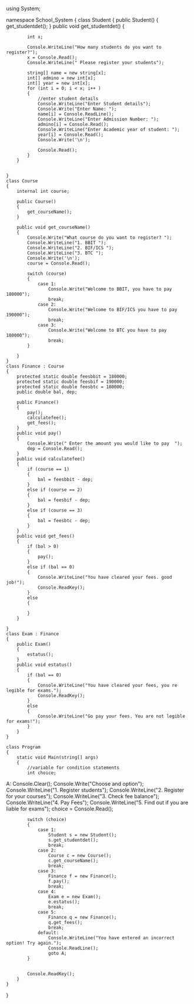 using System;

namespace School_System
{
    class Student
    {
        public Student()
        {
            get_studentdet();
        }
        public void get_studentdet()
        {
        
            int x;
            
            Console.WriteLine("How many students do you want to register?");
            x = Console.Read();
            Console.WriteLine(" Please register your students");

            string[] name = new string[x];
            int[] admino = new int[x];
            int[] year = new int[x];
            for (int i = 0; i < x; i++ )
            {
                //enter student details
                Console.WriteLine("Enter Student details");
                Console.Write("Enter Name: ");
                name[i] = Console.ReadLine();
                Console.WriteLine("Enter Admission Number: ");
                admino[i] = Console.Read();
                Console.WriteLine("Enter Academic year of student: ");
                year[i] = Console.Read();
                Console.Write('\n');

                Console.Read();
            }
        }

        
    }
    class Course
    {
        internal int course;

        public Course()
        {
            get_courseName();
        }

        public void get_courseName()
        {
            Console.Write("What course do you want to register? ");
            Console.WriteLine("1. BBIT ");
            Console.WriteLine("2. BIF/ICS ");
            Console.WriteLine("3. BTC ");
            Console.Write('\n');
            course = Console.Read();

            switch (course)
            {
                case 1:
                    Console.Write("Welcome to BBIT, you have to pay 180000");
                    break;
                case 2:
                    Console.Write("Welcome to BIF/ICS you have to pay 190000");
                    break;
                case 3:
                    Console.Write("Welcome to BTC you have to pay 180000");
                    break;
            }

        }
    }
    class Finance : Course
    {
        protected static double feesbbit = 180000;
        protected static double feesbif = 190000;
        protected static double feesbtc = 180000;
        public double bal, dep;

        public Finance()
        {
            pay();
            calculatefee();
            get_fees();
        }
        public void pay()
        {
            Console.Write(" Enter the amount you would like to pay  ");
            dep = Console.Read();
        }
        public void calculatefee()
        {
            if (course == 1)
            {
                bal = feesbbit - dep;
            }
            else if (course == 2)
            {
                bal = feesbif - dep;
            }
            else if (course == 3)
            {
                bal = feesbtc - dep;
            }
        }
        public void get_fees()
        {
            if (bal > 0)
            {
                pay();
            }
            else if (bal == 0)
            {
                Console.WriteLine("You have cleared your fees. good job!");
                Console.ReadKey();
            }
            else
            {

            }
        }

    }
    class Exam : Finance
    {
        public Exam()
        {
            estatus();
        }
        public void estatus()
        {
            if (bal == 0)
            {
                Console.WriteLine("You have cleared your fees, you re legible for exams.");
                Console.ReadKey();
            }
            else
            {
                Console.WriteLine("Go pay your fees. You are not legible for exams!");
            }
        }
    }
        
    class Program
    {
        static void Main(string[] args)
        {
            //variable for condition statements
            int choice;
            
A:            Console.Clear();
            Console.Write("Choose and option");
            Console.WriteLine("1. Register students");
            Console.WriteLine("2. Register for your courses");
            Console.WriteLine("3. Check fee balance");
            Console.WriteLine("4. Pay Fees");
            Console.WriteLine("5. Find out if you are liable for exams");
            choice = Console.Read();

            switch (choice)
            {
                case 1:
                    Student s = new Student();
                    s.get_studentdet();
                    break;
                case 2:
                    Course c = new Course();
                    c.get_courseName();
                    break;
                case 3:
                    Finance f = new Finance();
                    f.pay();
                    break;
                case 4:
                    Exam e = new Exam();
                    e.estatus();
                    break;
                case 5:
                    Finance q = new Finance();
                    q.get_fees();
                    break;
                default:
                    Console.WriteLine("You have entered an incorrect option! Try again.");
                    Console.ReadLine();
                    goto A; 
            }


            Console.ReadKey();
        }
    }
}
